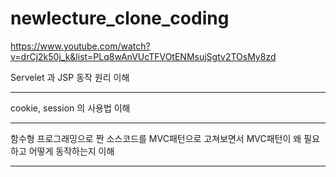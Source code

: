 # newlecture_clone_coding

https://www.youtube.com/watch?v=drCj2k50j_k&list=PLq8wAnVUcTFVOtENMsujSgtv2TOsMy8zd 


Servelet 과 JSP 동작 원리 이해 <hr>
cookie, session 의 사용법 이해 <hr>
함수형 프로그래밍으로 짠 소스코드를 MVC패턴으로 고쳐보면서 MVC패턴이 왜 필요하고 어떻게 동작하는지 이해 <hr>
